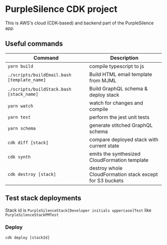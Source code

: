 # PurpleSilence CDK project

This is AWS's cloud (CDK-based) and backend part of the PurpleSilence app.

## Useful commands

Command                                                                 | Description
-----                                                                   | -----------
`yarn build`                                                            | compile typescript to js
`./scripts/buildEmail.bash [template_name]`                             | Build HTML email template from MJML
`./scripts/buildStack.bash [stack_name]`                                | Build GraphQL schema & deploy stack
`yarn watch`                                                            | watch for changes and compile
`yarn test`                                                             | perform the jest unit tests
`yarn schema`                                                           | generate stitched GraphQL schema
`cdk diff [stack]`                                                      | compare deployed stack with current state
`cdk synth`                                                             | emits the synthesized CloudFormation template
`cdk destroy [stack]`                                                   | destroy whole CloudFormation stack except for S3 buckets

## Test stack deployments

Stack id is `PurpleSilenceStack[Developer initials uppercase]Test` like `PurpleSilenceStackPMTest`

### Deploy

`cdk deploy [stackId]`
